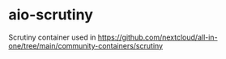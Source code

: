 # aio-scrutiny
Scrutiny container used in https://github.com/nextcloud/all-in-one/tree/main/community-containers/scrutiny
